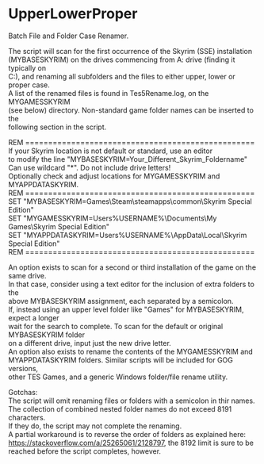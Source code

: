# UpperLowerProper
Batch File and Folder Case Renamer.

The script will scan for the first occurrence of the Skyrim (SSE) installation<br />(MYBASESKYRIM) on the drives commencing from A: drive (finding it typically on <br />
C:), and renaming all subfolders and the files to either upper, lower or proper case.<br />
A list of the renamed files is found in Tes5Rename.log, on the MYGAMESSKYRIM<br />
(see below) directory. Non-standard game folder names can be inserted to the<br />
following section in the script.

REM ==================================================<br />
If your Skyrim location is not default or standard, use an editor<br />
to modify the line "MYBASESKYRIM=Your_Different_Skyrim_Foldername"<br />
Can use wildcard "*". Do not include drive letters!<br />
Optionally check and adjust locations for MYGAMESSKYRIM and MYAPPDATASKYRIM.<br />
REM ==================================================<br />
SET "MYBASESKYRIM=Games\Steam\steamapps\common\Skyrim Special Edition"<br />
SET "MYGAMESSKYRIM=Users\%USERNAME%\Documents\My Games\Skyrim Special Edition"<br />
SET "MYAPPDATASKYRIM=Users\%USERNAME%\AppData\Local\Skyrim Special Edition"<br />
REM ==================================================<br />

An option exists to scan for a second or third installation of the game on the same drive.<br />
In that case, consider using a text editor for the inclusion of extra folders to the<br />
above MYBASESKYRIM assignment, each separated by a semicolon.<br />
If, instead using an upper level folder like "Games" for MYBASESKYRIM, expect a longer<br />
wait for the search to complete. To scan for the default or original MYBASESKYRIM folder<br />
on a different drive, input just the new drive letter.<br />
An option also exists to rename the contents of the MYGAMESSKYRIM and <br />
MYAPPDATASKYRIM folders. Similar scripts will be included for GOG versions,<br />
other TES Games, and a generic Windows folder/file rename utility.<br />

Gotchas:<br />
The script will omit renaming files or folders with a semicolon in thir names.<br />
The collection of combined nested folder names do not exceed 8191 characters.<br />
If they do, the script may not complete the renaming.<br />
A partial workaround is to reverse the order of folders as explained here: <br />
https://stackoverflow.com/a/25265061/2128797, the 8192 limit is sure to be<br />
reached before the script completes, however.<br />
